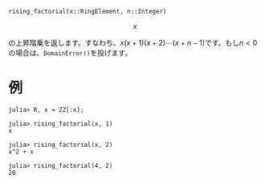 ```
rising_factorial(x::RingElement, n::Integer)
```

$$
x
$$

の上昇階乗を返します。すなわち、$x(x + 1)(x + 2)\cdots (x + n - 1)$です。もし$n < 0$の場合は、`DomainError()`を投げます。

# 例

```jldoctest
julia> R, x = ZZ[:x];

julia> rising_factorial(x, 1)
x

julia> rising_factorial(x, 2)
x^2 + x

julia> rising_factorial(4, 2)
20
```
